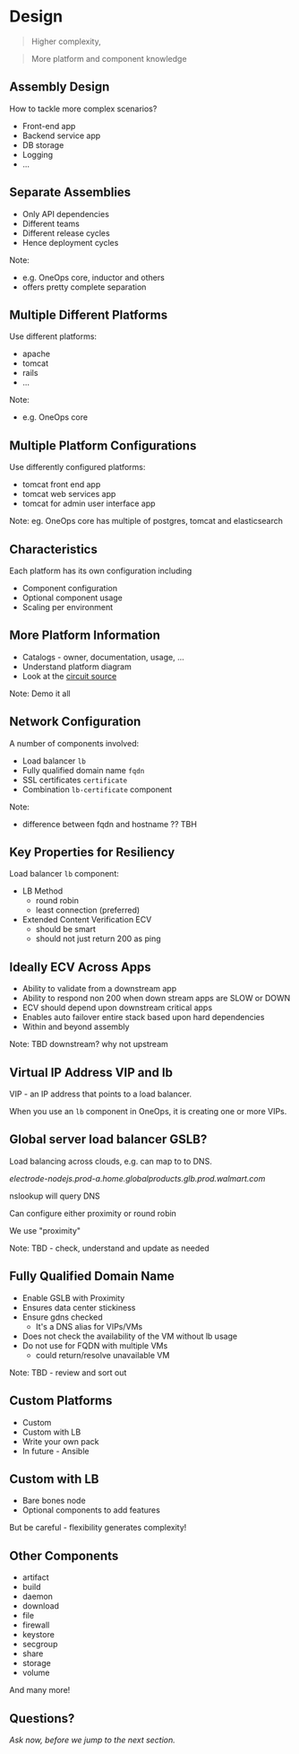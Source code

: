 # Design

> Higher complexity,

> More platform and component knowledge


## Assembly Design

How to tackle more complex scenarios? 

- Front-end app
- Backend service app
- DB storage
- Logging
- ...


## Separate Assemblies

- Only API dependencies
- Different teams
- Different release cycles
- Hence deployment cycles

Note:
- e.g. OneOps core, inductor and others
- offers pretty complete separation


## Multiple Different Platforms

Use different platforms:

- apache
- tomcat
- rails
- ...

Note: 
- e.g. OneOps core


## Multiple Platform Configurations

Use differently configured platforms:

- tomcat front end app
- tomcat web services app
- tomcat for admin user interface app 

Note:
eg. OneOps core has multiple of postgres, tomcat and elasticsearch


## Characteristics

Each platform has its own configuration including

- Component configuration
- Optional component usage
- Scaling per environment


## More Platform Information

- Catalogs - owner, documentation, usage, ...
- Understand platform diagram
- Look at the [circuit source](https://github.com/oneops/circuit-oneops-1/)

Note: 
Demo it all


## Network Configuration

A number of components involved:

- Load balancer `lb`
- Fully qualified domain name `fqdn`
- SSL certificates `certificate`
- Combination `lb-certificate` component

Note:
- difference between fqdn and hostname ?? TBH


## Key Properties for Resiliency

Load balancer `lb` component:

- LB Method
  - round robin
  - least connection (preferred)
- Extended Content Verification ECV
  - should be smart
  - should not just return 200 as ping


## Ideally ECV Across Apps

- Ability to validate from a downstream app
- Ability to respond non 200 when down stream apps are SLOW or DOWN
- ECV should depend upon downstream critical apps
- Enables auto failover entire stack based upon hard dependencies
- Within and beyond assembly

Note: 
TBD downstream? why not upstream


## Virtual IP Address VIP and lb

VIP - an IP address that points to a load balancer.

When you use an `lb` component in OneOps, it is creating one or more
VIPs.


## Global server load balancer GSLB?

 Load balancing across clouds, e.g. can map to to DNS.

*electrode-nodejs.prod-a.home.globalproducts.glb.prod.walmart.com*

nslookup will query DNS

Can configure either proximity or round robin

We use "proximity"

Note:
TBD - check, understand and update as needed


## Fully Qualified Domain Name

- Enable GSLB with Proximity
- Ensures data center stickiness
- Ensure gdns checked
  - It's a DNS alias for VIPs/VMs
- Does not check the availability of the VM without lb usage
- Do not use for FQDN with multiple VMs
  - could return/resolve unavailable VM

Note:
TBD - review and sort out


## Custom Platforms

- Custom
- Custom with LB
- Write your own pack
- In future - Ansible


## Custom with LB

- Bare bones node
- Optional components to add features

But be careful - flexibility generates complexity!


## Other Components

- artifact
- build
- daemon
- download
- file
- firewall
- keystore
- secgroup
- share
- storage
- volume

And many more!


## Questions? 

<em class="yellow">Ask now, before we jump to the next section.</em>

